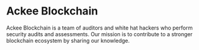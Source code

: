 # Ackee Blockchain
Ackee Blockchain is a team of auditors and white hat hackers who perform security audits and assessments. Our mission is to contribute to a stronger blockchain ecosystem by sharing our knowledge.
